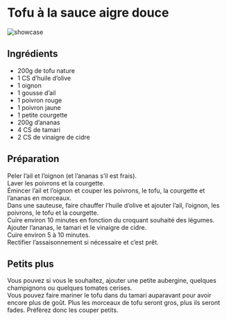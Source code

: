 # Tofu à la sauce aigre douce

![showcase](http://i0.wp.com/www.tastinggoodnaturally.com/wp-content/uploads/2015/09/Tofu-a-la-sauce-aigre-douce-vegan.jpg)

## Ingrédients

* 200g de tofu nature
* 1 CS d’huile d’olive
* 1 oignon
* 1 gousse d’ail
* 1 poivron rouge
* 1 poivron jaune
* 1 petite courgette
* 200g d’ananas
* 4 CS de tamari
* 2 CS de vinaigre de cidre

## Préparation

Peler l’ail et l’oignon (et l’ananas s’il est frais).  
Laver les poivrons et la courgette.  
Émincer l’ail et l’oignon et couper les poivrons, le tofu, la courgette et l’ananas en morceaux.  
Dans une sauteuse, faire chauffer l’huile d’olive et ajouter l’ail, l’oignon, les poivrons, le tofu et la courgette.  
Cuire environ 10 minutes en fonction du croquant souhaité des légumes.  
Ajouter l’ananas, le tamari et le vinaigre de cidre.  
Cuire environ 5 à 10 minutes.  
Rectifier l’assaisonnement si nécessaire et c’est prêt.

## Petits plus

Vous pouvez si vous le souhaitez, ajouter une petite aubergine, quelques champignons ou quelques tomates cerises.  
Vous pouvez faire mariner le tofu dans du tamari auparavant pour avoir encore plus de goût. Plus les morceaux de tofu seront gros, plus ils seront fades. Préfèrez donc les couper petits.
